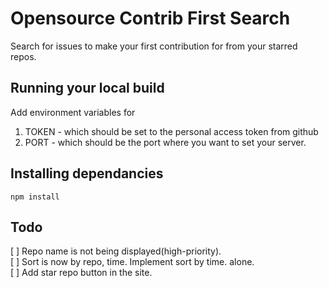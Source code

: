 # Opensource Contrib First Search

Search for issues to make your first contribution for from your starred repos.

## Running your local build

Add environment variables for 
1. TOKEN - which should be set to the personal access token from github
2. PORT - which should be the port where you want to set your server.

## Installing dependancies

```npm install```

## Todo

[ ] Repo name is not being displayed(high-priority).  
[ ] Sort is now by repo, time. Implement sort by time.   alone.  
[ ] Add star repo button in the site.  
